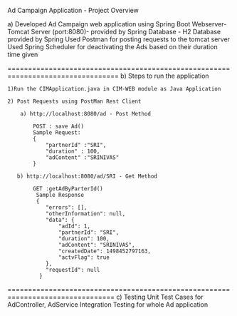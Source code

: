 Ad Campaign Application - Project Overview 

a) Developed Ad Campaign web application using Spring Boot 
    Webserver-  Tomcat Server (port:8080)- provided by Spring
    Database - H2 Database provided by Spring
    Used Postman for posting requests to the tomcat server
    Used Spring Scheduler for deactivating the Ads based on their duration time given
  
=================================================================================
b) Steps to run the application

	1)Run the CIMApplication.java in CIM-WEB module as Java Application

	2) Post Requests using PostMan Rest Client

		a) http://localhost:8080/ad - Post Method
	 
		    POST : save Ad()
			Sample Request:
			{
				"partnerId" :"SRI",
				"duration" : 100,
				"adContent" :"SRINIVAS"
			}

	   b) http://localhost:8080/ad/SRI - Get Method

			GET :getAdByParterId()
			 Sample Response
			 {
				"errors": [],
				"otherInformation": null,
				"data": {
					"adId": 1,
					"partnerId": "SRI",
					"duration": 100,
					"adContent": "SRINIVAS",
					"createdDate": 1498452797163,
					"actvFlag": true
				},
				"requestId": null
			  }

================================================================================
c) Testing
      Unit Test Cases for AdController, AdService 
      Integration Testing for whole Ad application

